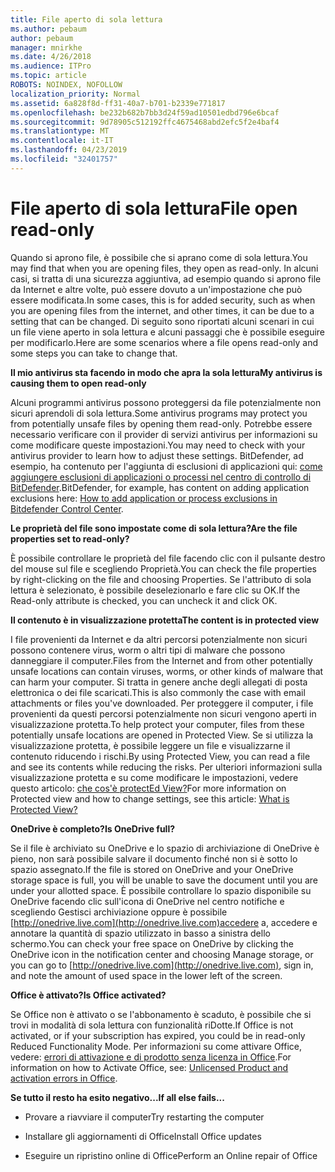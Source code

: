 ```yaml
---
title: File aperto di sola lettura
ms.author: pebaum
author: pebaum
manager: mnirkhe
ms.date: 4/26/2018
ms.audience: ITPro
ms.topic: article
ROBOTS: NOINDEX, NOFOLLOW
localization_priority: Normal
ms.assetid: 6a828f8d-ff31-40a7-b701-b2339e771817
ms.openlocfilehash: be232b682b7bb3d24f59ad10501edbd796e6bcaf
ms.sourcegitcommit: 9d78905c512192ffc4675468abd2efc5f2e4baf4
ms.translationtype: MT
ms.contentlocale: it-IT
ms.lasthandoff: 04/23/2019
ms.locfileid: "32401757"
---
```

# <a name="file-open-read-only"></a><span data-ttu-id="a7b1e-102">File aperto di sola lettura</span><span class="sxs-lookup"><span data-stu-id="a7b1e-102">File open read-only</span></span>

<span data-ttu-id="a7b1e-103">Quando si aprono file, è possibile che si aprano come di sola lettura.</span><span class="sxs-lookup"><span data-stu-id="a7b1e-103">You may find that when you are opening files, they open as read-only.</span></span> <span data-ttu-id="a7b1e-104">In alcuni casi, si tratta di una sicurezza aggiuntiva, ad esempio quando si aprono file da Internet e altre volte, può essere dovuto a un'impostazione che può essere modificata.</span><span class="sxs-lookup"><span data-stu-id="a7b1e-104">In some cases, this is for added security, such as when you are opening files from the internet, and other times, it can be due to a setting that can be changed.</span></span> <span data-ttu-id="a7b1e-105">Di seguito sono riportati alcuni scenari in cui un file viene aperto in sola lettura e alcuni passaggi che è possibile eseguire per modificarlo.</span><span class="sxs-lookup"><span data-stu-id="a7b1e-105">Here are some scenarios where a file opens read-only and some steps you can take to change that.</span></span>
  
 <span data-ttu-id="a7b1e-106">**Il mio antivirus sta facendo in modo che apra la sola lettura**</span><span class="sxs-lookup"><span data-stu-id="a7b1e-106">**My antivirus is causing them to open read-only**</span></span>
  
<span data-ttu-id="a7b1e-107">Alcuni programmi antivirus possono proteggersi da file potenzialmente non sicuri aprendoli di sola lettura.</span><span class="sxs-lookup"><span data-stu-id="a7b1e-107">Some antivirus programs may protect you from potentially unsafe files by opening them read-only.</span></span> <span data-ttu-id="a7b1e-108">Potrebbe essere necessario verificare con il provider di servizi antivirus per informazioni su come modificare queste impostazioni.</span><span class="sxs-lookup"><span data-stu-id="a7b1e-108">You may need to check with your antivirus provider to learn how to adjust these settings.</span></span> <span data-ttu-id="a7b1e-109">BitDefender, ad esempio, ha contenuto per l'aggiunta di esclusioni di applicazioni qui: [come aggiungere esclusioni di applicazioni o processi nel centro di controllo di BitDefender](https://www.bitdefender.com/support/how-to-add-application-or-process-exclusions-in-bitdefender-control-center-1119.mdl).</span><span class="sxs-lookup"><span data-stu-id="a7b1e-109">BitDefender, for example, has content on adding application exclusions here: [How to add application or process exclusions in Bitdefender Control Center](https://www.bitdefender.com/support/how-to-add-application-or-process-exclusions-in-bitdefender-control-center-1119.mdl).</span></span>
  
 <span data-ttu-id="a7b1e-110">**Le proprietà del file sono impostate come di sola lettura?**</span><span class="sxs-lookup"><span data-stu-id="a7b1e-110">**Are the file properties set to read-only?**</span></span>
  
<span data-ttu-id="a7b1e-111">È possibile controllare le proprietà del file facendo clic con il pulsante destro del mouse sul file e scegliendo Proprietà.</span><span class="sxs-lookup"><span data-stu-id="a7b1e-111">You can check the file properties by right-clicking on the file and choosing Properties.</span></span> <span data-ttu-id="a7b1e-112">Se l'attributo di sola lettura è selezionato, è possibile deselezionarlo e fare clic su OK.</span><span class="sxs-lookup"><span data-stu-id="a7b1e-112">If the Read-only attribute is checked, you can uncheck it and click OK.</span></span>
  
 <span data-ttu-id="a7b1e-113">**Il contenuto è in visualizzazione protetta**</span><span class="sxs-lookup"><span data-stu-id="a7b1e-113">**The content is in protected view**</span></span>
  
<span data-ttu-id="a7b1e-114">I file provenienti da Internet e da altri percorsi potenzialmente non sicuri possono contenere virus, worm o altri tipi di malware che possono danneggiare il computer.</span><span class="sxs-lookup"><span data-stu-id="a7b1e-114">Files from the Internet and from other potentially unsafe locations can contain viruses, worms, or other kinds of malware that can harm your computer.</span></span> <span data-ttu-id="a7b1e-115">Si tratta in genere anche degli allegati di posta elettronica o dei file scaricati.</span><span class="sxs-lookup"><span data-stu-id="a7b1e-115">This is also commonly the case with email attachments or files you've downloaded.</span></span> <span data-ttu-id="a7b1e-116">Per proteggere il computer, i file provenienti da questi percorsi potenzialmente non sicuri vengono aperti in visualizzazione protetta.</span><span class="sxs-lookup"><span data-stu-id="a7b1e-116">To help protect your computer, files from these potentially unsafe locations are opened in Protected View.</span></span> <span data-ttu-id="a7b1e-117">Se si utilizza la visualizzazione protetta, è possibile leggere un file e visualizzarne il contenuto riducendo i rischi.</span><span class="sxs-lookup"><span data-stu-id="a7b1e-117">By using Protected View, you can read a file and see its contents while reducing the risks.</span></span> <span data-ttu-id="a7b1e-118">Per ulteriori informazioni sulla visualizzazione protetta e su come modificare le impostazioni, vedere questo articolo: [che cos'è protectEd View?](https://support.office.com/article/d6f09ac7-e6b9-4495-8e43-2bbcdbcb6653)</span><span class="sxs-lookup"><span data-stu-id="a7b1e-118">For more information on Protected view and how to change settings, see this article: [What is Protected View?](https://support.office.com/article/d6f09ac7-e6b9-4495-8e43-2bbcdbcb6653)</span></span>
  
 <span data-ttu-id="a7b1e-119">**OneDrive è completo?**</span><span class="sxs-lookup"><span data-stu-id="a7b1e-119">**Is OneDrive full?**</span></span>
  
<span data-ttu-id="a7b1e-120">Se il file è archiviato su OneDrive e lo spazio di archiviazione di OneDrive è pieno, non sarà possibile salvare il documento finché non si è sotto lo spazio assegnato.</span><span class="sxs-lookup"><span data-stu-id="a7b1e-120">If the file is stored on OneDrive and your OneDrive storage space is full, you will be unable to save the document until you are under your allotted space.</span></span> <span data-ttu-id="a7b1e-121">È possibile controllare lo spazio disponibile su OneDrive facendo clic sull'icona di OneDrive nel centro notifiche e scegliendo Gestisci archiviazione oppure è possibile [http://onedrive.live.com](http://onedrive.live.com)accedere a, accedere e annotare la quantità di spazio utilizzato in basso a sinistra dello schermo.</span><span class="sxs-lookup"><span data-stu-id="a7b1e-121">You can check your free space on OneDrive by clicking the OneDrive icon in the notification center and choosing Manage storage, or you can go to [http://onedrive.live.com](http://onedrive.live.com), sign in, and note the amount of used space in the lower left of the screen.</span></span>
  
 <span data-ttu-id="a7b1e-122">**Office è attivato?**</span><span class="sxs-lookup"><span data-stu-id="a7b1e-122">**Is Office activated?**</span></span>
  
<span data-ttu-id="a7b1e-123">Se Office non è attivato o se l'abbonamento è scaduto, è possibile che si trovi in modalità di sola lettura con funzionalità riDotte.</span><span class="sxs-lookup"><span data-stu-id="a7b1e-123">If Office is not activated, or if your subscription has expired, you could be in read-only Reduced Functionality Mode.</span></span> <span data-ttu-id="a7b1e-124">Per informazioni su come attivare Office, vedere: [errori di attivazione e di prodotto senza licenza in Office](https://support.office.com/article/unlicensed-product-and-activation-errors-in-office-0d23d3c0-c19c-4b2f-9845-5344fedc4380).</span><span class="sxs-lookup"><span data-stu-id="a7b1e-124">For information on how to Activate Office, see: [Unlicensed Product and activation errors in Office](https://support.office.com/article/unlicensed-product-and-activation-errors-in-office-0d23d3c0-c19c-4b2f-9845-5344fedc4380).</span></span>
  
 <span data-ttu-id="a7b1e-125">**Se tutto il resto ha esito negativo...**</span><span class="sxs-lookup"><span data-stu-id="a7b1e-125">**If all else fails...**</span></span>
  
- <span data-ttu-id="a7b1e-126">Provare a riavviare il computer</span><span class="sxs-lookup"><span data-stu-id="a7b1e-126">Try restarting the computer</span></span>
    
- <span data-ttu-id="a7b1e-127">Installare gli aggiornamenti di Office</span><span class="sxs-lookup"><span data-stu-id="a7b1e-127">Install Office updates</span></span>
    
- <span data-ttu-id="a7b1e-128">Eseguire un ripristino online di Office</span><span class="sxs-lookup"><span data-stu-id="a7b1e-128">Perform an Online repair of Office</span></span>
    

